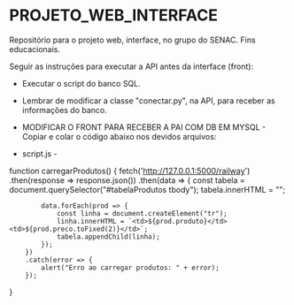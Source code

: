 # PROJETO_WEB_INTERFACE
Repositório para o projeto web, interface, no grupo do SENAC. Fins educacionais.

Seguir as instruções para executar a API antes da interface (front):
- Executar o script do banco SQL. 
- Lembrar de modificar a classe "conectar.py", na API,
para receber as informações do banco.

- MODIFICAR O FRONT PARA RECEBER A PAI COM DB EM MYSQL -
Copiar e colar o código abaixo nos devidos arquivos:

- script.js -

function carregarProdutos() {
    fetch('http://127.0.0.1:5000/railway')
        .then(response => response.json())
        .then(data => {
            const tabela = document.querySelector("#tabelaProdutos tbody");
            tabela.innerHTML = "";

            data.forEach(prod => {
                const linha = document.createElement("tr");
                linha.innerHTML = `<td>${prod.produto}</td><td>${prod.preco.toFixed(2)}</td>`;
                tabela.appendChild(linha);
            });
        })
        .catch(error => {
            alert("Erro ao carregar produtos: " + error);
        });
}
